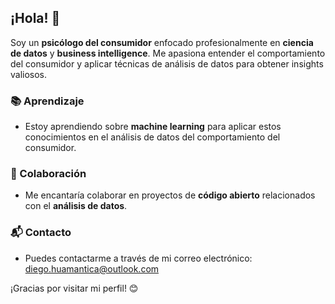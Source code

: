 ## ¡Hola! 👋

Soy un **psicólogo del consumidor** enfocado profesionalmente en **ciencia de datos** y **business intelligence**. Me apasiona entender el comportamiento del consumidor y aplicar técnicas de análisis de datos para obtener insights valiosos.

### 📚 Aprendizaje
- Estoy aprendiendo sobre **machine learning** para aplicar estos conocimientos en el análisis de datos del comportamiento del consumidor.

### 🤝 Colaboración
- Me encantaría colaborar en proyectos de **código abierto** relacionados con el **análisis de datos**.

### 📬 Contacto
- Puedes contactarme a través de mi correo electrónico: [diego.huamantica@outlook.com](mailto:diego.huamantica@outlook.com)

¡Gracias por visitar mi perfil! 😊
